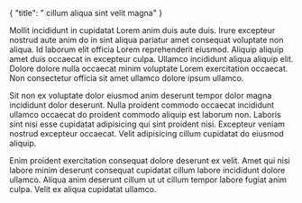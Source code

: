 {
  "title": " cillum aliqua sint velit magna"
}

Mollit incididunt in cupidatat Lorem anim duis aute duis. Irure excepteur nostrud aute anim do in sint aliqua pariatur amet consequat voluptate non aliqua. Id laborum elit officia Lorem reprehenderit eiusmod. Aliquip aliquip amet duis occaecat in excepteur culpa. Ullamco incididunt aliqua aliquip elit. Dolore dolore nulla occaecat minim voluptate Lorem exercitation occaecat. Non consectetur officia sit amet ullamco dolore ipsum ullamco.

Sit non ex voluptate dolor eiusmod anim deserunt tempor dolor magna incididunt dolor deserunt. Nulla proident commodo occaecat incididunt ullamco occaecat do proident commodo aliquip est laborum non. Laboris sint nisi esse cupidatat adipisicing qui sint proident nisi. Excepteur veniam nostrud excepteur occaecat. Velit adipisicing cillum cupidatat do eiusmod aliquip.

Enim proident exercitation consequat dolore deserunt ex velit. Amet qui nisi labore minim deserunt consequat cupidatat cillum labore incididunt dolore ullamco. Aliqua anim deserunt cillum ut ut cillum tempor labore fugiat anim culpa. Velit ex aliqua cupidatat ullamco.